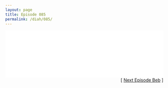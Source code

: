 ```yaml
---
layout: page
title: Episode 085
permalink: /diah/085/
---
```


<iframe allowfullscreen="true" frameborder="0" style="width:100%;" marginheight="0" marginwidth="0" mozallowfullscreen="true" scrolling="NO" src="//gdriveplayer.us/embed2.php?link=NsxhUfjfG6itlJcHUuVA2AHsNlUVbFNJwlIerZsu7PmE27EwF%252BaTMINqeoEzxm1kFZzTBHFbapT%252BCm%252BUc5JYfHkhesenBFQgGJLJe%252B2eK3ZaNvvUaMb300KF%252BaUsowF0y0fttc8KeEZaE6dKYN%252Ffexqea0KNGJsKVoqA8oWRIhsT9c8lgULapDf%252BdAsN6v8PISsdPPZ%252BwMH9UEzwLICDuT&amp;no_adult=yes" webkitallowfullscreen="true"></iframe>

<div align="right">[ <a href="/diah/086/">Next Episode Beb</a> ]</div>

